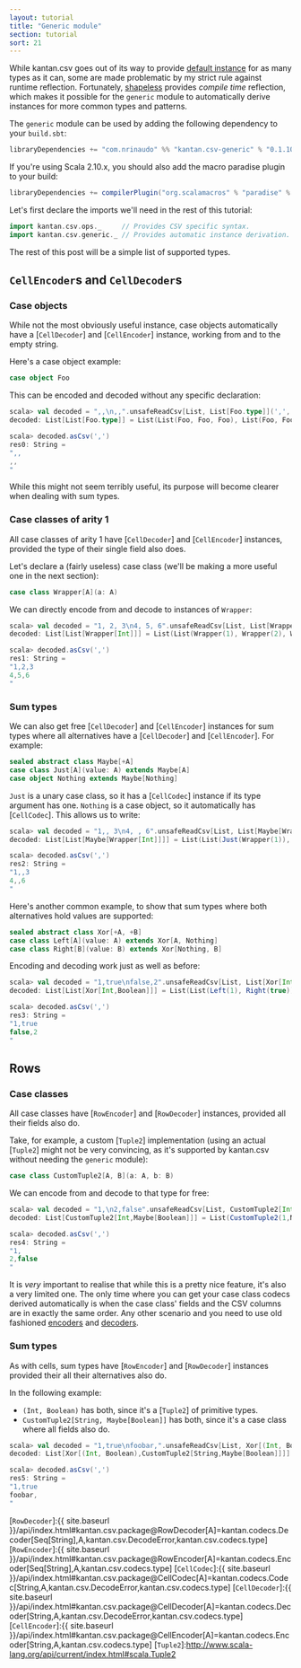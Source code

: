 ```yaml
---
layout: tutorial
title: "Generic module"
section: tutorial
sort: 21
---
```

While kantan.csv goes out of its way to provide [default instance](default_instances.html) for as many types as it can,
some are made problematic by my strict rule against runtime reflection. Fortunately, [shapeless](http://shapeless.io)
provides _compile time_ reflection, which makes it possible for the `generic` module to automatically derive instances
for more common types and patterns.

The `generic` module can be used by adding the following dependency to your `build.sbt`:

```scala
libraryDependencies += "com.nrinaudo" %% "kantan.csv-generic" % "0.1.10"
```

If you're using Scala 2.10.x, you should also add the macro paradise plugin to your build:

```scala
libraryDependencies += compilerPlugin("org.scalamacros" % "paradise" % "2.1.0" cross CrossVersion.full)
```

Let's first declare the imports we'll need in the rest of this tutorial:

```scala
import kantan.csv.ops._     // Provides CSV specific syntax.
import kantan.csv.generic._ // Provides automatic instance derivation.
```

The rest of this post will be a simple list of supported types.

## `CellEncoder`s and `CellDecoder`s

### Case objects

While not the most obviously useful instance, case objects automatically have a [`CellDecoder`] and [`CellEncoder`]
instance, working from and to the empty string.

Here's a case object example:

```scala
case object Foo
```

This can be encoded and decoded without any specific declaration:

```scala
scala> val decoded = ",,\n,,".unsafeReadCsv[List, List[Foo.type]](',', false)
decoded: List[List[Foo.type]] = List(List(Foo, Foo, Foo), List(Foo, Foo, Foo))

scala> decoded.asCsv(',')
res0: String =
",,
,,
"
```

While this might not seem terribly useful, its purpose will become clearer when dealing with sum types.


### Case classes of arity 1

All case classes of arity 1 have [`CellDecoder`] and [`CellEncoder`] instances, provided the type of their single field
also does.

Let's declare a (fairly useless) case class (we'll be making a more useful one in the next section):

```scala
case class Wrapper[A](a: A)
```

We can directly encode from and decode to instances of `Wrapper`:

```scala
scala> val decoded = "1, 2, 3\n4, 5, 6".unsafeReadCsv[List, List[Wrapper[Int]]](',', false)
decoded: List[List[Wrapper[Int]]] = List(List(Wrapper(1), Wrapper(2), Wrapper(3)), List(Wrapper(4), Wrapper(5), Wrapper(6)))

scala> decoded.asCsv(',')
res1: String =
"1,2,3
4,5,6
"
```

### Sum types

We can also get free [`CellDecoder`] and [`CellEncoder`] instances for sum types where all alternatives have a
[`CellDecoder`] and [`CellEncoder`]. For example:

```scala
sealed abstract class Maybe[+A]
case class Just[A](value: A) extends Maybe[A]
case object Nothing extends Maybe[Nothing]
```

`Just` is a unary case class, so it has a [`CellCodec`] instance if its type argument has one. `Nothing` is a case
object, so it automatically has [`CellCodec`]. This allows us to write:

```scala
scala> val decoded = "1,, 3\n4, , 6".unsafeReadCsv[List, List[Maybe[Wrapper[Int]]]](',', false)
decoded: List[List[Maybe[Wrapper[Int]]]] = List(List(Just(Wrapper(1)), Nothing, Just(Wrapper(3))), List(Just(Wrapper(4)), Nothing, Just(Wrapper(6))))

scala> decoded.asCsv(',')
res2: String =
"1,,3
4,,6
"
```

Here's another common example, to show that sum types where both alternatives hold values are supported:

```scala
sealed abstract class Xor[+A, +B]
case class Left[A](value: A) extends Xor[A, Nothing]
case class Right[B](value: B) extends Xor[Nothing, B]
```

Encoding and decoding work just as well as before:

```scala
scala> val decoded = "1,true\nfalse,2".unsafeReadCsv[List, List[Xor[Int, Boolean]]](',', false)
decoded: List[List[Xor[Int,Boolean]]] = List(List(Left(1), Right(true)), List(Right(false), Left(2)))

scala> decoded.asCsv(',')
res3: String =
"1,true
false,2
"
```

## Rows

### Case classes

All case classes have [`RowEncoder`] and [`RowDecoder`] instances, provided all their fields also do.

Take, for example, a custom [`Tuple2`] implementation (using an actual [`Tuple2`] might not be very convincing, as
it's supported by kantan.csv without needing the `generic` module):

```scala
case class CustomTuple2[A, B](a: A, b: B)
```

We can encode from and decode to that type for free:

```scala
scala> val decoded = "1,\n2,false".unsafeReadCsv[List, CustomTuple2[Int, Maybe[Boolean]]](',', false)
decoded: List[CustomTuple2[Int,Maybe[Boolean]]] = List(CustomTuple2(1,Nothing), CustomTuple2(2,Just(false)))

scala> decoded.asCsv(',')
res4: String =
"1,
2,false
"
```

It is *very* important to realise that while this is a pretty nice feature, it's also a very limited one. The only
time where you can get your case class codecs derived automatically is when the case class' fields and the CSV columns
are in exactly the same order. Any other scenario and you need to use old fashioned
[encoders](arbitrary_types_as_rows.html) and [decoders](rows_as_arbitrary_types.html).

### Sum types

As with cells, sum types have [`RowEncoder`] and [`RowDecoder`] instances provided their all their alternatives also do.

In the following example:

* `(Int, Boolean)` has both, since it's a [`Tuple2`] of primitive types.
* `CustomTuple2[String, Maybe[Boolean]]` has both, since it's a case class where all fields also do.

```scala
scala> val decoded = "1,true\nfoobar,".unsafeReadCsv[List, Xor[(Int, Boolean), CustomTuple2[String, Maybe[Boolean]]]](',', false)
decoded: List[Xor[(Int, Boolean),CustomTuple2[String,Maybe[Boolean]]]] = List(Left((1,true)), Right(CustomTuple2(foobar,Nothing)))

scala> decoded.asCsv(',')
res5: String =
"1,true
foobar,
"
```

[`RowDecoder`]:{{ site.baseurl }}/api/index.html#kantan.csv.package@RowDecoder[A]=kantan.codecs.Decoder[Seq[String],A,kantan.csv.DecodeError,kantan.csv.codecs.type]
[`RowEncoder`]:{{ site.baseurl }}/api/index.html#kantan.csv.package@RowEncoder[A]=kantan.codecs.Encoder[Seq[String],A,kantan.csv.codecs.type]
[`CellCodec`]:{{ site.baseurl }}/api/index.html#kantan.csv.package@CellCodec[A]=kantan.codecs.Codec[String,A,kantan.csv.DecodeError,kantan.csv.codecs.type]
[`CellDecoder`]:{{ site.baseurl }}/api/index.html#kantan.csv.package@CellDecoder[A]=kantan.codecs.Decoder[String,A,kantan.csv.DecodeError,kantan.csv.codecs.type]
[`CellEncoder`]:{{ site.baseurl }}/api/index.html#kantan.csv.package@CellEncoder[A]=kantan.codecs.Encoder[String,A,kantan.csv.codecs.type]
[`Tuple2`]:http://www.scala-lang.org/api/current/index.html#scala.Tuple2
